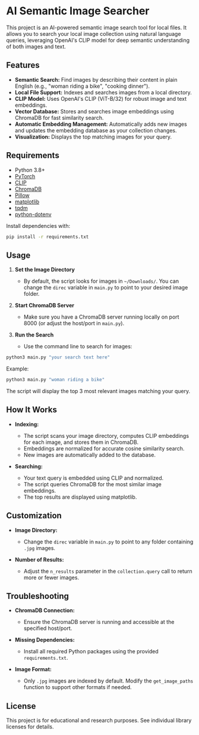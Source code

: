 # AI Semantic Image Searcher

This project is an AI-powered semantic image search tool for local files. It allows you to search your local image collection using natural language queries, leveraging OpenAI's CLIP model for deep semantic understanding of both images and text.

## Features

- **Semantic Search:** Find images by describing their content in plain English (e.g., "woman riding a bike", "cooking dinner").
- **Local File Support:** Indexes and searches images from a local directory.
- **CLIP Model:** Uses OpenAI's CLIP (ViT-B/32) for robust image and text embeddings.
- **Vector Database:** Stores and searches image embeddings using ChromaDB for fast similarity search.
- **Automatic Embedding Management:** Automatically adds new images and updates the embedding database as your collection changes.
- **Visualization:** Displays the top matching images for your query.

## Requirements

- Python 3.8+
- [PyTorch](https://pytorch.org/)
- [CLIP](https://github.com/openai/CLIP)
- [ChromaDB](https://www.trychroma.com/)
- [Pillow](https://python-pillow.org/)
- [matplotlib](https://matplotlib.org/)
- [tqdm](https://tqdm.github.io/)
- [python-dotenv](https://pypi.org/project/python-dotenv/)

Install dependencies with:

```bash
pip install -r requirements.txt
```

## Usage

1. **Set the Image Directory**

   - By default, the script looks for images in `~/Downloads/`. You can change the `direc` variable in `main.py` to point to your desired image folder.

2. **Start ChromaDB Server**

   - Make sure you have a ChromaDB server running locally on port 8000 (or adjust the host/port in `main.py`).

3. **Run the Search**
   - Use the command line to search for images:

```bash
python3 main.py "your search text here"
```

Example:

```bash
python3 main.py "woman riding a bike"
```

The script will display the top 3 most relevant images matching your query.

## How It Works

- **Indexing:**

  - The script scans your image directory, computes CLIP embeddings for each image, and stores them in ChromaDB.
  - Embeddings are normalized for accurate cosine similarity search.
  - New images are automatically added to the database.

- **Searching:**
  - Your text query is embedded using CLIP and normalized.
  - The script queries ChromaDB for the most similar image embeddings.
  - The top results are displayed using matplotlib.

## Customization

- **Image Directory:**

  - Change the `direc` variable in `main.py` to point to any folder containing `.jpg` images.

- **Number of Results:**
  - Adjust the `n_results` parameter in the `collection.query` call to return more or fewer images.

## Troubleshooting

- **ChromaDB Connection:**

  - Ensure the ChromaDB server is running and accessible at the specified host/port.

- **Missing Dependencies:**

  - Install all required Python packages using the provided `requirements.txt`.

- **Image Format:**
  - Only `.jpg` images are indexed by default. Modify the `get_image_paths` function to support other formats if needed.

## License

This project is for educational and research purposes. See individual library licenses for details.

